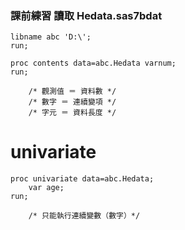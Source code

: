 ### 課前練習 讀取 Hedata.sas7bdat

```sas
libname abc 'D:\';
run;
```

```sas
proc contents data=abc.Hedata varnum;
run;

    /* 觀測值 ＝ 資料數 */
    /* 數字 ＝ 連續變項 */
    /* 字元 ＝ 資料長度 */
```

# univariate

```sas
proc univariate data=abc.Hedata;
    var age;
run;

    /* 只能執行連續變數（數字）*/
```